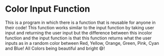 # Color Input Function
This is a program in which there is a function that is reusable for anyone in their code!
This function works similar to the input function by taking user input and returning the user input but the difference between this incolor function and the input function is that this function returns what the user inputs as in a random color between Red, Yellow, Orange, Green, Pink, Cyan and Blue! All Colors being beautiful and bright 😄!

